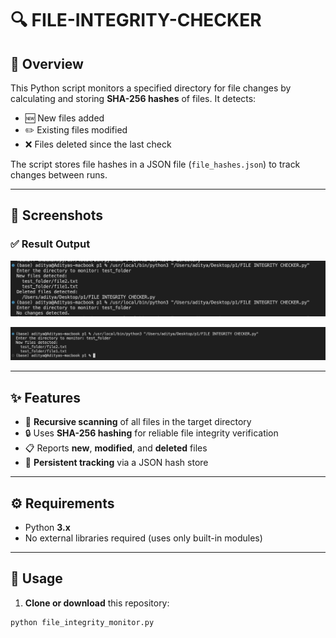 # 🔍 FILE-INTEGRITY-CHECKER

## 🧾 Overview

This Python script monitors a specified directory for file changes by calculating and storing **SHA-256 hashes** of files. It detects:

- 🆕 New files added
- ✏️ Existing files modified
- ❌ Files deleted since the last check

The script stores file hashes in a JSON file (`file_hashes.json`) to track changes between runs.

---

## 🔐 Screenshots

### ✅ Result Output
![Result](p11.png)

![Weak Password](p222.png)

---

## ✨ Features

- 🔁 **Recursive scanning** of all files in the target directory
- 🔒 Uses **SHA-256 hashing** for reliable file integrity verification
- 📋 Reports **new**, **modified**, and **deleted** files
- 💾 **Persistent tracking** via a JSON hash store

---

## ⚙️ Requirements

- Python **3.x**
- No external libraries required (uses only built-in modules)

---

## 🚀 Usage

1. **Clone or download** this repository:

```bash
python file_integrity_monitor.py
